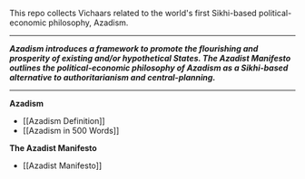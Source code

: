 This repo collects Vichaars related to the world's first Sikhi-based political-economic philosophy, Azadism.

---

**_Azadism introduces a framework to promote the flourishing and prosperity of existing and/or hypothetical States. The Azadist Manifesto outlines the political-economic philosophy of Azadism as a Sikhi-based alternative to authoritarianism and central-planning._**

---

**Azadism**
- [[Azadism Definition]]
- [[Azadism in 500 Words]]

**The Azadist Manifesto**
- [[Azadist Manifesto]]
